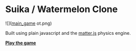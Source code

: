 # Suika / Watermelon Clone

![]([main_game](https://github.com/user-attachments/assets/927cb952-7c7a-4c3c-9238-940b4f675f6d)
ot.png)

Built using plain javascript and the [matter.js](https://github.com/liabru/matter-js) physics engine.

**[Play the game](https://tombofry.github.io/suika-game/)**
